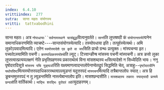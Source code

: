 ```yaml
---
index:  6.4.10
vrittiindex:  277
sutra:  सान्त महतः संयोगस्य
vritti:  tattvabodhini 
---
```


सान्त महतः। अत्र `नोपाधायाः``सर्वनामस्थाने चासंबुद्धा`वित्यनुवर्तते। `सान्ते`ति लुप्तषष्ठी कं `संयोगान्तस्ये`त्यनेन समानाधिकरणमिति व्याचष्टे----सान्तसंयोगस्येत्यादि। तस्योपधाया इति। तत्पूर्वस्येत्यर्थः। अमि लुकोऽपवादमित्यादि। एतेन `स्वमोरमादेशे एव कृते वा जर`सिति प्राचो ग्रन्थः प्रत्युक्तः। मांस्पचन्या इत। पच्यतेऽस्यामिति पचनी। `करणाधिकरणयोश्चे`ति ल्युट्। टित्त्वान्ङीप्ष मांसस्य पचनी मांस्पचनी। अत्र ङसो लुका लुप्तत्वात्प्रत्ययलक्षणं नेति प्रभृतिग्रहणस्य प्रकारार्थत्वं विना मांसशब्दस्य `मा`सित्यादेशो न सिध्येदिति भावः। ननु पृषोदरादिसूत्रे `मांसस्य पचि युङ्घञो`रिति वक्ष्यमाणत्वादन्तलोपेनाप्येतद्रूपं सिद्धमिति चेत्, अत्राहुः--`पृष्टोदरादीनि यथोपदिष्ट`मित्यस्योत्तरपदाधिकारस्थत्वाल्ल्युडन्तं यदुत्तरपदं `मांस्पचन`मित्यादि तत्रैबान्तलोपः स्यात्। अत्र हि ङूबन्तमुत्तरपदं न तु ल्युडन्तमिति नास्त्येबान्तलोप इति। मासश्छन्दसीति। `मास्शब्दस्य तकारः स्याद्भादौ प्रत्यये छन्दसी`ति वार्तिकार्थः। `माद्भिः शरद्भिः दुरोदरं तवे`त्युदाहरणम्।

